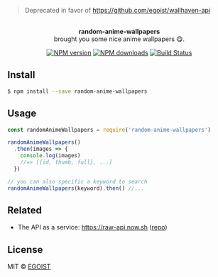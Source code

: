> Deprecated in favor of https://github.com/egoist/wallhaven-api

<p align="center">
  <br><strong>random-anime-wallpapers</strong> <br>brought you some nice anime wallpapers 😋.
</p>

<p align="center">
  <a href="https://npmjs.com/package/random-anime-wallpapers"><img src="https://img.shields.io/npm/v/random-anime-wallpapers.svg?style=flat-square" alt="NPM version"></a>
  <a href="https://npmjs.com/package/random-anime-wallpapers"><img src="https://img.shields.io/npm/dm/random-anime-wallpapers.svg?style=flat-square" alt="NPM downloads"></a>
  <a href="https://circleci.com/gh/egoist/random-anime-wallpapers"><img src="https://img.shields.io/circleci/project/egoist/random-anime-wallpapers/master.svg?style=flat-square" alt="Build Status"></a>
</p>

## Install

```bash
$ npm install --save random-anime-wallpapers
```

## Usage

```js
const randomAnimeWallpapers = require('random-anime-wallpapers')

randomAnimeWallpapers()
  .then(images => {
    console.log(images)
    //=> [{id, thumb, full}, ...]
  })

// you can also specific a keyword to search
randomAnimeWallpapers(keyword).then() //...
```

## Related

- The API as a service: https://raw-api.now.sh ([repo](https://github.com/egoist-api/random-anime-wallpapers-api))

## License

MIT © [EGOIST](https://github.com/egoist)
